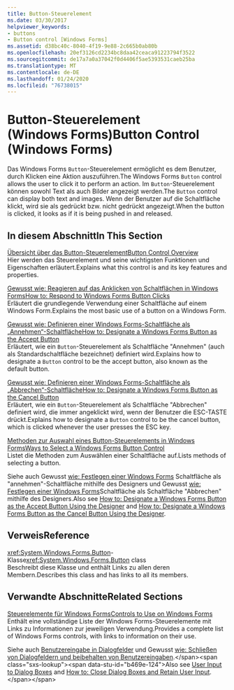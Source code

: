 ```yaml
---
title: Button-Steuerelement
ms.date: 03/30/2017
helpviewer_keywords:
- buttons
- Button control [Windows Forms]
ms.assetid: d38bc40c-8040-4f19-9e88-2c665b0ab80b
ms.openlocfilehash: 20ef3126cd2234bc8daa42ceaca91223794f3522
ms.sourcegitcommit: de17a7a0a37042f0d4406f5ae5393531caeb25ba
ms.translationtype: MT
ms.contentlocale: de-DE
ms.lasthandoff: 01/24/2020
ms.locfileid: "76738015"
---
```

# <a name="button-control-windows-forms"></a><span data-ttu-id="b469e-102">Button-Steuerelement (Windows Forms)</span><span class="sxs-lookup"><span data-stu-id="b469e-102">Button Control (Windows Forms)</span></span>
<span data-ttu-id="b469e-103">Das Windows Forms `Button`-Steuerelement ermöglicht es dem Benutzer, durch Klicken eine Aktion auszuführen.</span><span class="sxs-lookup"><span data-stu-id="b469e-103">The Windows Forms `Button` control allows the user to click it to perform an action.</span></span> <span data-ttu-id="b469e-104">Im `Button`-Steuerelement können sowohl Text als auch Bilder angezeigt werden.</span><span class="sxs-lookup"><span data-stu-id="b469e-104">The `Button` control can display both text and images.</span></span> <span data-ttu-id="b469e-105">Wenn der Benutzer auf die Schaltfläche klickt, wird sie als gedrückt bzw. nicht gedrückt angezeigt.</span><span class="sxs-lookup"><span data-stu-id="b469e-105">When the button is clicked, it looks as if it is being pushed in and released.</span></span>  
  
## <a name="in-this-section"></a><span data-ttu-id="b469e-106">In diesem Abschnitt</span><span class="sxs-lookup"><span data-stu-id="b469e-106">In This Section</span></span>  
 [<span data-ttu-id="b469e-107">Übersicht über das Button-Steuerelement</span><span class="sxs-lookup"><span data-stu-id="b469e-107">Button Control Overview</span></span>](button-control-overview-windows-forms.md)  
 <span data-ttu-id="b469e-108">Hier werden das Steuerelement und seine wichtigsten Funktionen und Eigenschaften erläutert.</span><span class="sxs-lookup"><span data-stu-id="b469e-108">Explains what this control is and its key features and properties.</span></span>  
  
 [<span data-ttu-id="b469e-109">Gewusst wie: Reagieren auf das Anklicken von Schaltflächen in Windows Forms</span><span class="sxs-lookup"><span data-stu-id="b469e-109">How to: Respond to Windows Forms Button Clicks</span></span>](how-to-respond-to-windows-forms-button-clicks.md)  
 <span data-ttu-id="b469e-110">Erläutert die grundlegende Verwendung einer Schaltfläche auf einem Windows Form.</span><span class="sxs-lookup"><span data-stu-id="b469e-110">Explains the most basic use of a button on a Windows Form.</span></span>  
  
 [<span data-ttu-id="b469e-111">Gewusst wie: Definieren einer Windows Forms-Schaltfläche als „Annehmen“-Schaltfläche</span><span class="sxs-lookup"><span data-stu-id="b469e-111">How to: Designate a Windows Forms Button as the Accept Button</span></span>](how-to-designate-a-windows-forms-button-as-the-accept-button.md)  
 <span data-ttu-id="b469e-112">Erläutert, wie ein `Button`-Steuerelement als Schaltfläche "Annehmen" (auch als Standardschaltfläche bezeichnet) definiert wird.</span><span class="sxs-lookup"><span data-stu-id="b469e-112">Explains how to designate a `Button` control to be the accept button, also known as the default button.</span></span>  
  
 [<span data-ttu-id="b469e-113">Gewusst wie: Definieren einer Windows Forms-Schaltfläche als „Abbrechen“-Schaltfläche</span><span class="sxs-lookup"><span data-stu-id="b469e-113">How to: Designate a Windows Forms Button as the Cancel Button</span></span>](how-to-designate-a-windows-forms-button-as-the-cancel-button.md)  
 <span data-ttu-id="b469e-114">Erläutert, wie ein `Button`-Steuerelement als Schaltfläche "Abbrechen" definiert wird, die immer angeklickt wird, wenn der Benutzer die ESC-TASTE drückt.</span><span class="sxs-lookup"><span data-stu-id="b469e-114">Explains how to designate a `Button` control to be the cancel button, which is clicked whenever the user presses the ESC key.</span></span>  
  
 [<span data-ttu-id="b469e-115">Methoden zur Auswahl eines Button-Steuerelements in Windows Forms</span><span class="sxs-lookup"><span data-stu-id="b469e-115">Ways to Select a Windows Forms Button Control</span></span>](ways-to-select-a-windows-forms-button-control.md)  
 <span data-ttu-id="b469e-116">Listet die Methoden zum Auswählen einer Schaltfläche auf.</span><span class="sxs-lookup"><span data-stu-id="b469e-116">Lists methods of selecting a button.</span></span>  
  
 <span data-ttu-id="b469e-117">Siehe auch Gewusst [wie: Festlegen einer Windows Forms](designate-a-wf-button-as-the-accept-button-using-the-designer.md) Schaltfläche als "annehmen"-Schaltfläche mithilfe des Designers und Gewusst [wie: Festlegen einer Windows Forms](designate-a-wf-button-as-the-cancel-button-using-the-designer.md)Schaltfläche als Schaltfläche "Abbrechen" mithilfe des Designers.</span><span class="sxs-lookup"><span data-stu-id="b469e-117">Also see [How to: Designate a Windows Forms Button as the Accept Button Using the Designer](designate-a-wf-button-as-the-accept-button-using-the-designer.md) and [How to: Designate a Windows Forms Button as the Cancel Button Using the Designer](designate-a-wf-button-as-the-cancel-button-using-the-designer.md).</span></span>  
  
## <a name="reference"></a><span data-ttu-id="b469e-118">Verweis</span><span class="sxs-lookup"><span data-stu-id="b469e-118">Reference</span></span>  
 <span data-ttu-id="b469e-119"><xref:System.Windows.Forms.Button>-Klasse</span><span class="sxs-lookup"><span data-stu-id="b469e-119"><xref:System.Windows.Forms.Button> class</span></span>  
 <span data-ttu-id="b469e-120">Beschreibt diese Klasse und enthält Links zu allen deren Membern.</span><span class="sxs-lookup"><span data-stu-id="b469e-120">Describes this class and has links to all its members.</span></span>  
  
## <a name="related-sections"></a><span data-ttu-id="b469e-121">Verwandte Abschnitte</span><span class="sxs-lookup"><span data-stu-id="b469e-121">Related Sections</span></span>  
 [<span data-ttu-id="b469e-122">Steuerelemente für Windows Forms</span><span class="sxs-lookup"><span data-stu-id="b469e-122">Controls to Use on Windows Forms</span></span>](controls-to-use-on-windows-forms.md)  
 <span data-ttu-id="b469e-123">Enthält eine vollständige Liste der Windows Forms-Steuerelemente mit Links zu Informationen zur jeweiligen Verwendung.</span><span class="sxs-lookup"><span data-stu-id="b469e-123">Provides a complete list of Windows Forms controls, with links to information on their use.</span></span>  
  
 <span data-ttu-id="b469e-124">Siehe auch [Benutzereingabe in Dialogfelder](https://docs.microsoft.com/previous-versions/visualstudio/visual-studio-2010/1s9ws53w(v=vs.100)) und Gewusst [wie: Schließen von Dialogfeldern und beibehalten von Benutzereingaben](https://docs.microsoft.com/previous-versions/visualstudio/visual-studio-2010/65ad5907(v=vs.100)).</span><span class="sxs-lookup"><span data-stu-id="b469e-124">Also see [User Input to Dialog Boxes](https://docs.microsoft.com/previous-versions/visualstudio/visual-studio-2010/1s9ws53w(v=vs.100)) and [How to: Close Dialog Boxes and Retain User Input](https://docs.microsoft.com/previous-versions/visualstudio/visual-studio-2010/65ad5907(v=vs.100)).</span></span>
